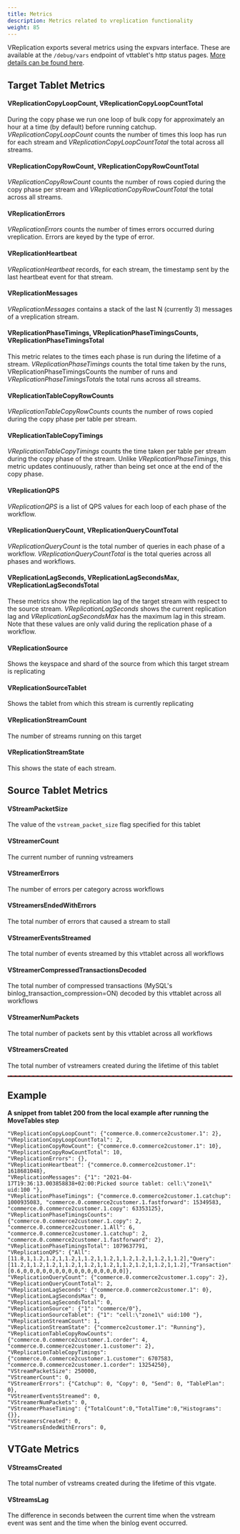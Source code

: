 ```yaml
---
title: Metrics
description: Metrics related to vreplication functionality
weight: 85
---
```


VReplication exports several metrics using the expvars interface. These are available at the `/debug/vars` endpoint of vttablet's http status pages. [More details can be found here](../../features/monitoring/#3-push-based-metrics-system).

## Target Tablet Metrics

#### VReplicationCopyLoopCount, VReplicationCopyLoopCountTotal

During the copy phase we run one loop of bulk copy for approximately an hour at a time (by default) before running catchup. _VReplicationCopyLoopCount_ counts the number of times this loop has run for each stream and _VReplicationCopyLoopCountTotal_ the total across all streams.

#### VReplicationCopyRowCount, VReplicationCopyRowCountTotal

_VReplicationCopyRowCount_ counts the number of rows copied during the copy phase per stream and _VReplicationCopyRowCountTotal_ the total across all streams.

#### VReplicationErrors

_VReplicationErrors_ counts the number of times errors occurred during vreplication. Errors are keyed
by the type of error.

#### VReplicationHeartbeat

_VReplicationHeartbeat_ records, for each stream, the timestamp sent by the last heartbeat event for that stream.

#### VReplicationMessages

_VReplicationMessages_ contains a stack of the last N (currently 3) messages of a vreplication stream.

#### VReplicationPhaseTimings, VReplicationPhaseTimingsCounts, VReplicationPhaseTimingsTotal

This metric relates to the times each phase is run during the lifetime of a stream.
_VReplicationPhaseTimings_ counts the total time taken by the runs,
VReplicationPhaseTimingsCounts the number of runs and _VReplicationPhaseTimingsTotals_ the total
runs across all streams.

#### VReplicationTableCopyRowCounts

_VReplicationTableCopyRowCounts_ counts the number of rows copied during the copy phase per table per stream.

#### VReplicationTableCopyTimings

_VReplicationTableCopyTimings_ counts the time taken per table per stream during the copy phase of the stream. Unlike _VReplicationPhaseTimings_, this metric updates continuously, rather than being set once at the end of the copy phase.

#### VReplicationQPS

_VReplicationQPS_ is a list of QPS values for each loop of each phase of the workflow.

#### VReplicationQueryCount, VReplicationQueryCountTotal

_VReplicationQueryCount_ is the total number of queries in each phase of a workflow. _VReplicationQueryCountTotal_ is the total queries across all phases and workflows.

#### VReplicationLagSeconds, VReplicationLagSecondsMax, VReplicationLagSecondsTotal

These metrics show the replication lag of the target stream with respect to the source stream. _VReplicationLagSeconds_ shows the current replication lag and _VReplicationLagSecondsMax_ has the maximum lag in this stream. Note that these values are only valid during the replication phase of a workflow.

#### VReplicationSource

Shows the keyspace and shard of the source from which this target stream is replicating

#### VReplicationSourceTablet

Shows the tablet from which this stream is currently replicating

#### VReplicationStreamCount

The number of streams running on this target

#### VReplicationStreamState

This shows the state of each stream.

## Source Tablet Metrics

#### VStreamPacketSize

The value of the `vstream_packet_size` flag specified for this tablet

#### VStreamerCount

The current number of running vstreamers

#### VStreamerErrors

The number of errors per category across workflows

#### VStreamersEndedWithErrors

The total number of errors that caused a stream to stall

#### VStreamerEventsStreamed

The total number of events streamed by this vttablet across all workflows

#### VStreamerCompressedTransactionsDecoded

The total number of compressed transactions (MySQL's binlog_transaction_compression=ON) decoded by this vttablet across all workflows

#### VStreamerNumPackets

The total number of packets sent by this vttablet across all workflows

#### VStreamersCreated

The total number of vstreamers created during the lifetime of this tablet

<hr style="border-top: 2px dashed brown">

## Example
**A snippet from tablet 200 from the local example after running the MoveTables step**

```
"VReplicationCopyLoopCount": {"commerce.0.commerce2customer.1": 2},
"VReplicationCopyLoopCountTotal": 2,
"VReplicationCopyRowCount": {"commerce.0.commerce2customer.1": 10},
"VReplicationCopyRowCountTotal": 10,
"VReplicationErrors": {},
"VReplicationHeartbeat": {"commerce.0.commerce2customer.1": 1618681048},
"VReplicationMessages": {"1": "2021-04-17T19:36:13.003858838+02:00:Picked source tablet: cell:\"zone1\" uid:100 "},
"VReplicationPhaseTimings": {"commerce.0.commerce2customer.1.catchup": 1000935083, "commerce.0.commerce2customer.1.fastforward": 15349583, "commerce.0.commerce2customer.1.copy": 63353125},
"VReplicationPhaseTimingsCounts": {"commerce.0.commerce2customer.1.copy": 2, "commerce.0.commerce2customer.1.All": 6, "commerce.0.commerce2customer.1.catchup": 2, "commerce.0.commerce2customer.1.fastforward": 2},
"VReplicationPhaseTimingsTotal": 1079637791,
"VReplicationQPS": {"All":[11.8,1,1.2,1.2,1,1.2,1,1.2,1,1.2,1,1.2,1.2,1,1.2,1,1.2],"Query":[11.2,1,1.2,1.2,1,1.2,1,1.2,1,1.2,1,1.2,1.2,1,1.2,1,1.2],"Transaction":[0.6,0,0,0,0,0,0,0,0,0,0,0,0,0,0,0,0]},
"VReplicationQueryCount": {"commerce.0.commerce2customer.1.copy": 2},
"VReplicationQueryCountTotal": 2,
"VReplicationLagSeconds": {"commerce.0.commerce2customer.1": 0},
"VReplicationLagSecondsMax": 0,
"VReplicationLagSecondsTotal": 0,
"VReplicationSource": {"1": "commerce/0"},
"VReplicationSourceTablet": {"1": "cell:\"zone1\" uid:100 "},
"VReplicationStreamCount": 1,
"VReplicationStreamState": {"commerce2customer.1": "Running"},
"VReplicationTableCopyRowCounts": {"commerce.0.commerce2customer.1.corder": 4, "commerce.0.commerce2customer.1.customer": 2},
"VReplicationTableCopyTimings": {"commerce.0.commerce2customer.1.customer": 6707583, "commerce.0.commerce2customer.1.corder": 13254250},
"VStreamPacketSize": 250000,
"VStreamerCount": 0,
"VStreamerErrors": {"Catchup": 0, "Copy": 0, "Send": 0, "TablePlan": 0},
"VStreamerEventsStreamed": 0,
"VStreamerNumPackets": 0,
"VStreamerPhaseTiming": {"TotalCount":0,"TotalTime":0,"Histograms":{}},
"VStreamersCreated": 0,
"VStreamersEndedWithErrors": 0,
```

## VTGate Metrics
#### VStreamsCreated
The total number of vstreams created during the lifetime of this vtgate.
#### VStreamsLag
The difference in seconds between the current time when the vstream event was sent and the time when the binlog event occurred.